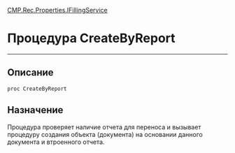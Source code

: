 ﻿---
Link: CMP.Rec.Properties.IFillingService.@CreateByReport
---

<!---  Навигация
[Имя проекта](#) :
-->
[CMP.Rec.Properties.IFillingService](Default)

# Процедура CreateByReport
---

## Описание

    proc CreateByReport

<!--
## Аргументы{#Args}

### Аргумент1

Описание аргумента 1
-->

## Назначение

Процедура проверяет наличие отчета для переноса и вызывает процедуру создания объекта (документа) на основании данного документа и втроенного отчета.

<!--
## Пример

    CreateByReport...
-->

